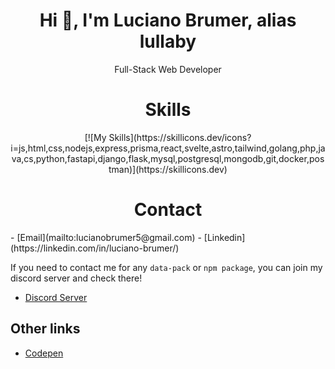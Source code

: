 
<h1 align="center">Hi 👋, I'm Luciano Brumer, alias lullaby</h1>
<p align="center">Full-Stack Web Developer</p>

<h1 align="center">Skills</h1>
<div align="center">
  [![My Skills](https://skillicons.dev/icons?i=js,html,css,nodejs,express,prisma,react,svelte,astro,tailwind,golang,php,java,cs,python,fastapi,django,flask,mysql,postgresql,mongodb,git,docker,postman)](https://skillicons.dev)
</div>

<h1 align="center">Contact</h1>
- [Email](mailto:lucianobrumer5@gmail.com)
- [Linkedin](https://linkedin.com/in/luciano-brumer/)

If you need to contact me for any `data-pack` or `npm package`, you can join my discord server and check there!
- [Discord Server](https://discord.gg/CbbDyYe8)

## Other links
- [Codepen](https://codepen.io/lucianobrumer)
